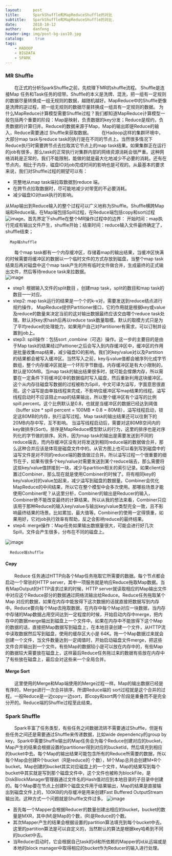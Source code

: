 ```yaml
---
layout:     post
title:      SparkShuffle和MapReduceShuffle的对比
subtitle:   SparkShuffle和MapReduceShuffle的对比.
date:       2018-10-12
author:     danfeng
header-img: img/post-bg-ios10.jpg
catalog: 	 true
tags:
    - HADOOP
    - BIGDATA
    - SPARK
--- 
```


### MR Shuffle
&emsp;&emsp;在正式的分析SparkShuffle之前，先梳理下MR的shuffle流程。 Shuffle是连接Map 任务和Task任务的纽带。Shuffle的本义是洗牌、混洗，把一组有一定规则的数据尽量转换成一组无规则的数据，越随机越好。MapReduce中的Shuffle更像是洗牌的逆过程，把一组无规则的数据尽量转换成一组具有一定规则的数据。
为什么MapReduce计算模型需要Shuffle过程？我们都知道MapReduce计算模型一般包括两个重要的阶段：Map是映射，负责数据的key分发；Reduce是规约，负责数据的计算归并。Reduce的数据来源于Map，Map的输出即是Reduce的输入，Reduce需要通过 Shuffle来获取数据。
&emsp;&emsp;在Hadoop这样的集群环境中，大部分map task与reduce task的执行是在不同的节点上。当然很多情况下Reduce执行时需要跨节点去拉取其它节点上的map task结果。如果集群正在运行的job有很多，那么task的正常执行对集群内部的网络资源消耗会很严重。这种网络消耗是正常的，我们不能限制，能做的就是最大化地减少不必要的消耗。还有在节点内，相比于内存，磁盘IO对job完成时间的影响也是可观的。从最基本的要求来说，我们对Shuffle过程的期望可以有： 

- 完整地从map task端拉取数据到reduce 端。
- 在跨节点拉取数据时，尽可能地减少对带宽的不必要消耗。
- 减少磁盘IO对task执行的影响。

从Map输出到Reduce输入的整个过程可以广义地称为Shuffle。Shuffle横跨Map端和Reduce端，在Map端包括Spill过程，在Reduce端包括copy和sort过程
 ![image](https://static.open-open.com/lib/uploadImg/20140521/20140521222449_182.jpg)。首先界定下shuffle在整个MR操作过程中的边界：
  开始时间：map执行完成有输出文件产生，shuffle开始；结束时间：reduce输入文件最终确定了，shuffle结束；
  
  
      Map端shuffle 
  
 &emsp;&emsp;每个map task都有一个内存缓冲区，存储着map的输出结果，当缓冲区快满的时候需要将缓冲区的数据以一个临时文件的方式存放到磁盘，当整个map task结束后再对磁盘中这个map task产生的所有临时文件做合并，生成最终的正式输出文件，然后等待reduce task来拉数据。
<br>![image](http://dl.iteye.com/upload/attachment/456529/641c4f01-6c9d-322c-b428-9981866d86a6.jpg)
  -  step1: 根据输入文件的split数目 ，创建map task，split的数目和map task的数目一一对应。
  -  step2: map task运行的结果是一个个的k-v对，需要发送到reduce结点进行规约操作， MapReduce提供Partitioner接口，它的作用就是根据key或value及reduce的数量来决定当前的这对输出数据最终应该交由哪个reduce task处理。默认对key求hash后再以reduce task数量取模。默认的取模方式只是为了平均reduce的处理能力，如果用户自己对Partitioner有需求，可以订制并设置到job上。
  -  step3: spill操作：包括sort ,combine（可选）操作。这一步的主要目的是由于Map task的结果经过Pattioner之后会写入到内存缓冲区中，缓冲区的作用是批量收集map结果，减少磁盘IO的影响。我们的key/value对以及Partition的结果都会被写入缓冲区。当然写入之前，key与value值都会被序列化成字节数组，整个内存缓冲区就是一个环形字节数组。内存缓冲区是有大小限制的，默认是100MB。当map task的输出结果很多时，就可能会撑爆内存，所以需要在一定条件下将缓冲区中的数据临时写入磁盘，然后重新利用这块缓冲区。这个从内存往磁盘写数据的过程被称为Spill，中文可译为溢写，字面意思很直观。这个溢写是由单独线程来完成，不影响往缓冲区写map结果的线程。溢写线程启动时不应该阻止map的结果输出，所以整个缓冲区有个溢写的比例spill.percent。这个比例默认是0.8，也就是当缓冲区的数据已经达到阈值（buffer size * spill percent = 100MB * 0.8 = 80MB），溢写线程启动，锁定这80MB的内存，执行溢写过程。Map task的输出结果还可以往剩下的20MB内存中写，互不影响。 当溢写线程启动后，需要对这80MB空间内的key做排序(Sort)。排序是MapReduce模型默认的行为，这里的排序也是对序列化的字节做的排序。另外，因为map task的输出是需要发送到不同的reduce端去，而内存缓冲区没有对将发送到相同reduce端的数据做合并，那么这种合并应该是体现是磁盘文件中的。从官方图上也可以看到写到磁盘中的溢写文件是对不同的reduce端的数值做过合并。所以溢写过程一个很重要的细节在于，如果有很多个key/value对需要发送到某个reduce端去，那么需要将这些key/value值拼接到一块，减少与partition相关的索引记录。如果client设置过Combiner，那么现在就是使用Combiner的时候了。将有相同key的key/value对的value加起来，减少溢写到磁盘的数据量。Combiner会优化MapReduce的中间结果，所以它在整个模型中会多次使用。那哪些场景才能使用Combiner呢？从这里分析，Combiner的输出是Reducer的输入，Combiner绝不能改变最终的计算结果。所以从我的想法来看，Combiner只应该用于那种Reduce的输入key/value与输出key/value类型完全一致，且不影响最终结果的场景。比如累加，最大值等。Combiner的使用一定得慎重，如果用好，它对job执行效率有帮助，反之会影响reduce的最终结果。
  - step4: merge操作：Map任务如果输出数据量很大，可能会进行好几次Spill，文件会产生很多，分布在不同的磁盘上。
  
  ![image](https://static.open-open.com/lib/uploadImg/20140521/20140521222449_800.jpg)
  <br>
  
  
  
  
  
  
      Reduce端shuffle 
  
  
#### Copy
&emsp;&emsp;Reduce 任务通过HTTP向各个Map任务拖取它所需要的数据。每个节点都会启动一个常驻的HTTP server，其中一项服务就是响应Reduce拖取Map数据。当有MapOutput的HTTP请求过来的时候，HTTP server就读取相应的Map输出文件中对应这个Reduce部分的数据通过网络流输出给Reduce。Reduce任务拖取某个Map 对应的数据，如果在内存中能放得下这次数据的话就直接把数据写到内存中。Reduce要向每个Map去拖取数据，在内存中每个Map对应一块数据，当内存 中存储的Map数据占用空间达到一定程度的时候，开始启动内存中merge，把内存中的数据merge输出到磁盘上一个文件中。如果在内存中不能放得下这个Map的数据的话，直接把Map数据写到磁盘上，在本地目录创建一个文件，从HTTP流中读取数据然后写到磁盘，使用的缓存区大小是 64K。拖一个Map数据过来就会创建一个文件，当文件数量达到一定阈值时，开始启动磁盘文件merge，把这些文件合并输出到一个文件。有些Map的数据较小是可以放在内存中的，有些Map的数据较大需要放在磁盘上，这样最后Reduce任务拖过来的数据有些放在内存中了有些放在磁盘上，最后会对这些来一个全局合并。
#### Merge Sort
&emsp;&emsp;这里使用的Merge和Map端使用的Merge过程一样。Map的输出数据已经是有序的，Merge进行一次合并排序，所谓Reduce端的 sort过程就是这个合并的过程。一般Reduce是一边copy一边sort，即copy和sort两个阶段是重叠而不是完全分开的。Reduce端的Shuffle过程至此结束。

### Spark Shuffle
&emsp;&emsp;Spark丰富了任务类型，有些任务之间数据流转不需要通过Shuffle，但是有些任务之间还是需要通过Shuffle来传递数据，比如wide dependency的group by key。Spark中需要Shuffle输出的Map任务会为每个Reduce创建对应的bucket，Map产生的结果会根据设置的partitioner得到对应的bucketId，然后填充到相应的bucket中去。每个Map的输出结果可能包含所有的Reduce所需要的数据，所以每个Map会创建R个bucket（R是reduce的 个数），M个Map总共会创建M*R个bucket。Map创建的bucket其实对应磁盘上的一个文件，Map的结果写到每个bucket中其实就是写到那个磁盘文件中，这个文件也被称为blockFile，是DiskBlockManager管理器通过文件名的Hash值对应到本地目录的子目录中创建的。每个Map要在节点上创建R个磁盘文件用于结果输出，Map的结果是直接输 出到磁盘文件上的，100KB的内存缓冲是用来创建Fast Buffered OutputStream输出流。这种方式一个问题就是Shuffle文件过多。
![image](https://static.open-open.com/lib/uploadImg/20140521/20140521222450_291.jpg)
<br>
- 首先每一个Mapper会根据Reducer的数量创建出相应的bucket，bucket的数量是MXR，其中\(M\)是Map的个数，\(R\)是Reduce的个数。
- 其次Mapper产生的结果会根据设置的partition算法填充到每个bucket中去。这里的partition算法是可以自定义的，当然默认的算法是根据key哈希到不同的bucket中去。
- 当Reducer启动时，它会根据自己task的id和所依赖的Mapper的id从远端或是本地的block manager中取得相应的bucket作为Reducer的输入进行处理。

